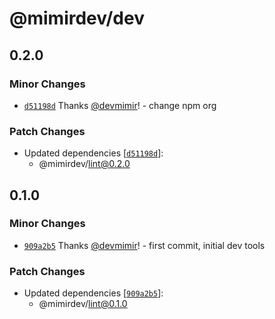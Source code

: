 # @mimirdev/dev

## 0.2.0

### Minor Changes

- [`d51198d`](https://github.com/mimir-labs/dev/commit/d51198d53638bcff799fc1d8aba287b78b48abc5) Thanks [@devmimir](https://github.com/devmimir)! - change npm org

### Patch Changes

- Updated dependencies [[`d51198d`](https://github.com/mimir-labs/dev/commit/d51198d53638bcff799fc1d8aba287b78b48abc5)]:
  - @mimirdev/lint@0.2.0

## 0.1.0

### Minor Changes

- [`909a2b5`](https://github.com/mimir-labs/dev/commit/909a2b52396273cfcf2bc84ff4fcf09985f1d19f) Thanks [@devmimir](https://github.com/devmimir)! - first commit, initial dev tools

### Patch Changes

- Updated dependencies [[`909a2b5`](https://github.com/mimir-labs/dev/commit/909a2b52396273cfcf2bc84ff4fcf09985f1d19f)]:
  - @mimirdev/lint@0.1.0
